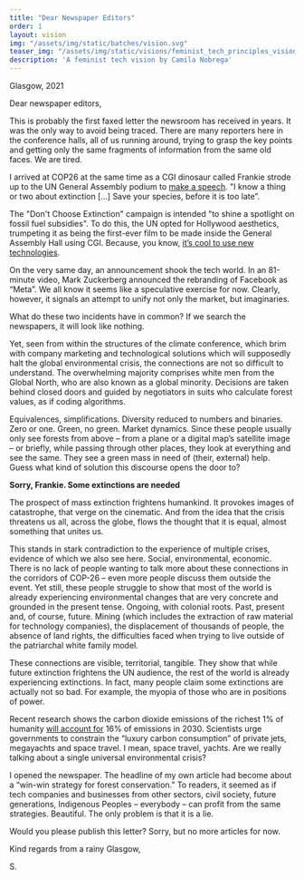 ```yaml
---
title: "Dear Newspaper Editors"
order: 1
layout: vision
img: "/assets/img/static/batches/vision.svg"
teaser_img: "/assets/img/static/visions/feminist_tech_principles_vision_1.jpg"
description: 'A feminist tech vision by Camila Nobrega'
---
```


Glasgow, 2021 <br>
    
Dear newspaper editors, <br>

This is probably the first faxed letter the newsroom has received in years. It was the only way to avoid being traced. There are many reporters here in the conference halls, all of us running around, trying to grasp the key points and getting only the same fragments of information from the same old faces. We are tired.

I arrived at COP26 at the same time as a CGI dinosaur called Frankie strode up to the UN General Assembly podium to [make a speech](https://www.youtube.com/watch?v=L9eFABJqGTM). "I know a thing or two about extinction […] Save your species, before it is too late”.

The "Don't Choose Extinction" campaign is intended "to shine a spotlight on fossil fuel subsidies". To do this, the UN opted for Hollywood aesthetics, trumpeting it as being the first-ever film to be made inside the General Assembly Hall using CGI. Because, you know, [it’s cool to use new technologies](https://www.un.org/en/delegate/%E2%80%98don%E2%80%99t-choose-extinction%E2%80%99-dinosaur-urges-world-leaders).

On the very same day, an announcement shook the tech world. In an 81-minute video, Mark Zuckerberg announced the rebranding of Facebook as “Meta”. We all know it seems like a speculative exercise for now. Clearly, however, it signals an attempt to unify not only the market, but imaginaries.

What do these two incidents have in common? If we search the newspapers, it will look like nothing. 

Yet, seen from within the structures of the climate conference, which brim with company marketing and technological solutions which will supposedly halt the global environmental crisis, the connections are not so difficult to understand. The overwhelming majority comprises white men from the Global North, who are also known as a global minority. Decisions are taken behind closed doors and guided by negotiators in suits who calculate forest values, as if coding algorithms. 

Equivalences, simplifications. Diversity reduced to numbers and binaries. Zero or one. Green, no green. Market dynamics. Since these people usually only see forests from above – from a plane or a digital map’s satellite image – or briefly, while passing through other places, they look at everything and see the same. They see a green mass in need of (their, external) help. Guess what kind of solution this discourse opens the door to?

**Sorry, Frankie. Some extinctions are needed**

The prospect of mass extinction frightens humankind. It provokes images of catastrophe, that verge on the cinematic. And from the idea that the crisis threatens us all, across the globe, flows the thought that it is equal, almost something that unites us. 

This stands in stark contradiction to the experience of multiple crises, evidence of which we also see here. Social, environmental, economic. There is no lack of people wanting to talk more about these connections in the corridors of COP-26 – even more people discuss them outside the event. Yet still, these people struggle to show that most of the world is already experiencing environmental changes that are very concrete and grounded in the present tense. Ongoing, with colonial roots. Past, present and, of course, future. Mining (which includes the extraction of raw material for technology companies), the displacement of thousands of people, the absence of land rights, the difficulties faced when trying to live outside of the patriarchal white family model. 

These connections are visible, territorial, tangible. They show that while future extinction frightens the UN audience, the rest of the world is already experiencing extinctions. In fact, many people claim some extinctions are actually not so bad.  For example, the myopia of those who are in positions of power.

Recent research shows the carbon dioxide emissions of the richest 1% of humanity [will account for](https://www.theguardian.com/environment/2021/nov/05/carbon-top-1-percent-could-jeopardise-1point5c-global-heating-limit) 16% of emissions in 2030. Scientists urge governments to constrain the “luxury carbon consumption” of private jets, megayachts and space travel. I mean, space travel, yachts. Are we really talking about a single universal environmental crisis?

I opened the newspaper. The headline of my own article had become about a “win-win strategy for forest conservation.” To readers, it seemed as if tech companies and businesses from other sectors, civil society, future generations, Indigenous Peoples – everybody – can profit from the same strategies. Beautiful. The only problem is that it is a lie. 

Would you please publish this letter? Sorry, but no more articles for now. 

Kind regards from a rainy Glasgow,

S. 










